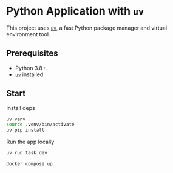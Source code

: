 # Python Application with `uv`

This project uses [`uv`](https://github.com/astral-sh/uv), a fast Python package manager and virtual environment tool.

## Prerequisites
- Python 3.8+
- [`uv`](https://github.com/astral-sh/uv) installed

## Start

Install deps
```bash
uv venv
source .venv/bin/activate
uv pip install

```

Run the app locally
```bash
uv run task dev
```

```bash
docker compose up
```
